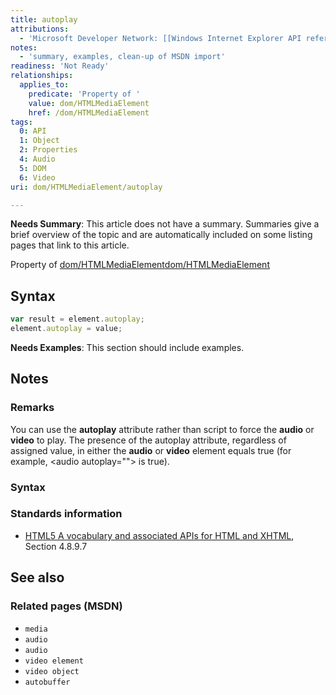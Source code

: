 ```yaml
---
title: autoplay
attributions:
  - 'Microsoft Developer Network: [[Windows Internet Explorer API reference](http://msdn.microsoft.com/en-us/library/ie/hh828809%28v=vs.85%29.aspx) Article]'
notes:
  - 'summary, examples, clean-up of MSDN import'
readiness: 'Not Ready'
relationships:
  applies_to:
    predicate: 'Property of '
    value: dom/HTMLMediaElement
    href: /dom/HTMLMediaElement
tags:
  0: API
  1: Object
  2: Properties
  4: Audio
  5: DOM
  6: Video
uri: dom/HTMLMediaElement/autoplay

---
```

**Needs Summary**: This article does not have a summary. Summaries give a brief overview of the topic and are automatically included on some listing pages that link to this article.

Property of [dom/HTMLMediaElement](/dom/HTMLMediaElement)[dom/HTMLMediaElement](/dom/HTMLMediaElement)

## Syntax

``` js
var result = element.autoplay;
element.autoplay = value;
```

**Needs Examples**: This section should include examples.

## Notes

### Remarks

You can use the **autoplay** attribute rather than script to force the **audio** or **video** to play. The presence of the autoplay attribute, regardless of assigned value, in either the **audio** or **video** element equals true (for example, \<audio autoplay=""\> is true).

### Syntax

### Standards information

-   [HTML5 A vocabulary and associated APIs for HTML and XHTML](http://go.microsoft.com/fwlink/p/?linkid=221374), Section 4.8.9.7

## See also

### Related pages (MSDN)

-   `media`
-   `audio`
-   `audio`
-   `video element`
-   `video object`
-   `autobuffer`
